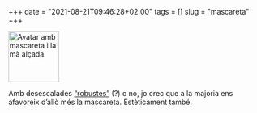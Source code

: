 +++
date = "2021-08-21T09:46:28+02:00"
tags = []
slug = "mascareta"
+++

<img src="/uploads/2021/2021-08-21-memoji-mask.png" width="100" height="100" alt="Avatar amb mascareta i la mà alçada.">

Amb desescalades [“robustes”](https://www.elperiodicomediterraneo.com/castello-provincia/2021/08/16/coronavirus-castellon-puig-anuncia-desescalada-septiembre-56275128.html) (?) o no, jo crec que a la majoria ens afavoreix d’allò més la mascareta. Estèticament també.